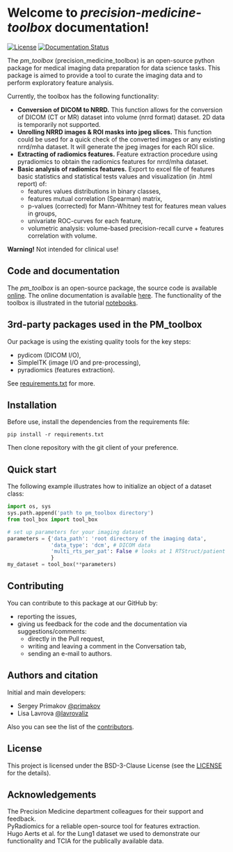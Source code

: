 # Welcome to *precision-medicine-toolbox* documentation!
[![License](https://img.shields.io/github/license/precision-medicine-um/precision_medicine_toolbox)](https://opensource.org/licenses/BSD-3-Clause)
[![Documentation Status](https://readthedocs.org/projects/radiomics-training/badge/?version=latest)](https://radiomics-training.readthedocs.io/en/latest/?badge=latest)

The *pm_toolbox* (precision_medicine_toolbox) is an open-source python package for medical imaging data 
preparation for data science tasks. 
This package is aimed to provide a tool to curate the imaging data 
and to perform exploratory feature analysis.  

Currently, the toolbox has the following functionality:  
  
* **Conversion of DICOM to NRRD.** This function allows for the conversion of DICOM (CT or MR) dataset into volume (nrrd format) dataset. 2D data is temporarily not supported.  
* **Unrolling NRRD images & ROI masks into jpeg slices.** This function could be used for a quick check of the converted images or any existing nrrd/mha dataset. It will generate the jpeg images for each ROI slice.  
* **Extracting of radiomics features.** Feature extraction procedure using pyradiomics to obtain the radiomics features for nrrd/mha dataset.  
* **Basic analysis of radiomics features.** Export to excel file of features basic statistics and statistical tests values and visualization (in .html report) of:  
    * features values distributions in binary classes,
    * features mutual correlation (Spearman) matrix,
    * p-values (corrected) for Mann-Whitney test for features mean values in groups,
    * univariate ROC-curves for each feature,
    * volumetric analysis: volume-based precision-recall curve + features correlation with volume.

**Warning!** Not intended for clinical use!

## Code and documentation
The *pm_toolbox* is an open-source package, the source code is available [online](https://github.com/precision-medicine-um/precision_medicine_toolbox). 
The online documentation is available [here](http://precision_medicine_toolbox.readthedocs.io/). 
The functionality of the toolbox is illustrated in the tutorial [notebooks](https://github.com/primakov/precision-medicine-toolbox/tree/master/examples).
## 3rd-party packages used in the PM_toolbox
Our package is using the existing quality tools for the key steps:

* pydicom (DICOM I/O),
* SimpleITK (image I/O and pre-processing),
* pyradiomics (features extraction).

See [requirements.txt](https://github.com/precision-medicine-um/precision_medicine_toolbox/blob/master/requirements.txt) for more.
## Installation
Before use, install the dependencies from the requirements file:  
```
pip install -r requirements.txt   
```  
Then clone repository with the git client of your preference.
## Quick start
The following example illustrates how to initialize an object of a dataset class:  
```python
import os, sys
sys.path.append('path to pm_toolbox directory')
from tool_box import tool_box

# set up parameters for your imaging dataset
parameters = {'data_path': 'root directory of the imaging data',
              'data_type': 'dcm', # DICOM data
              'multi_rts_per_pat': False # looks at 1 RTStruct/patient only
              }
my_dataset = tool_box(**parameters)
```
## Contributing
You can contribute to this package at our GitHub by:  

* reporting the issues,
* giving us feedback for the code and the documentation via suggestions/comments:
    * directly in the Pull request,
    * writing and leaving a comment in the Conversation tab,
    * sending an e-mail to authors.
## Authors and citation
Initial and main developers:  

* Sergey Primakov [@primakov](https://github.com/primakov)
* Lisa Lavrova [@lavrovaliz](https://github.com/lavrovaliz)

Also you can see the list of the [contributors](https://github.com/precision-medicine-um/precision_medicine_toolbox/graphs/contributors).
## License
This project is licensed under the BSD-3-Clause License 
(see the [LICENSE](https://github.com/precision-medicine-um/precision_medicine_toolbox/blob/master/LICENSE) for the details).
## Acknowledgements  
The Precision Medicine department colleagues for their support and feedback.  
PyRadiomics for a reliable open-source tool for features extraction.  
Hugo Aerts et al. for the Lung1 dataset we used to demonstrate our functionality 
and TCIA for the publically available data.
